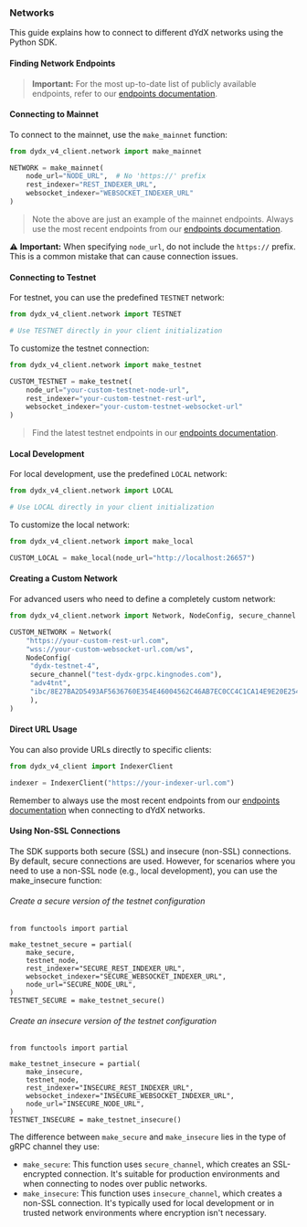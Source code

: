 ### Networks

This guide explains how to connect to different dYdX networks using the Python SDK.

#### Finding Network Endpoints

> **Important:** For the most up-to-date list of publicly available endpoints, refer to our [endpoints documentation](https://docs.dydx.xyz/interaction/endpoints#endpoints).

#### Connecting to Mainnet

To connect to the mainnet, use the `make_mainnet` function:

```python
from dydx_v4_client.network import make_mainnet

NETWORK = make_mainnet(
    node_url="NODE_URL",  # No 'https://' prefix
    rest_indexer="REST_INDEXER_URL",
    websocket_indexer="WEBSOCKET_INDEXER_URL"
)
```

> Note the above are just an example of the mainnet endpoints. Always use the most recent endpoints from our [endpoints documentation](https://docs.dydx.xyz/interaction/endpoints#mainnet).

⚠️ **Important:** When specifying `node_url`, do not include the `https://` prefix. This is a common mistake that can cause connection issues.

#### Connecting to Testnet

For testnet, you can use the predefined `TESTNET` network:

```python
from dydx_v4_client.network import TESTNET

# Use TESTNET directly in your client initialization
```

To customize the testnet connection:

```python
from dydx_v4_client.network import make_testnet

CUSTOM_TESTNET = make_testnet(
    node_url="your-custom-testnet-node-url",
    rest_indexer="your-custom-testnet-rest-url",
    websocket_indexer="your-custom-testnet-websocket-url"
)
```

> Find the latest testnet endpoints in our [endpoints documentation](https://docs.dydx.xyz/interaction/endpoints#testnet).

#### Local Development

For local development, use the predefined `LOCAL` network:

```python
from dydx_v4_client.network import LOCAL

# Use LOCAL directly in your client initialization
```

To customize the local network:

```python
from dydx_v4_client.network import make_local

CUSTOM_LOCAL = make_local(node_url="http://localhost:26657")
```

#### Creating a Custom Network

For advanced users who need to define a completely custom network:

```python
from dydx_v4_client.network import Network, NodeConfig, secure_channel

CUSTOM_NETWORK = Network(
    "https://your-custom-rest-url.com",
    "wss://your-custom-websocket-url.com/ws",
    NodeConfig(
     "dydx-testnet-4",
     secure_channel("test-dydx-grpc.kingnodes.com"),
     "adv4tnt",
     "ibc/8E27BA2D5493AF5636760E354E46004562C46AB7EC0CC4C1CA14E9E20E2545B5",
     ),
)
```

#### Direct URL Usage

You can also provide URLs directly to specific clients:

```python
from dydx_v4_client import IndexerClient

indexer = IndexerClient("https://your-indexer-url.com")
```

Remember to always use the most recent endpoints from our [endpoints documentation](https://docs.dydx.xyz/interaction/endpoints#indexer) when connecting to dYdX networks.

#### Using Non-SSL Connections
The SDK supports both secure (SSL) and insecure (non-SSL) connections. By default, secure connections are used. However, for scenarios where you need to use a non-SSL node (e.g., local development), you can use the make_insecure function:

###### Create a secure version of the testnet configuration
```
from functools import partial

make_testnet_secure = partial(
    make_secure,
    testnet_node,
    rest_indexer="SECURE_REST_INDEXER_URL",
    websocket_indexer="SECURE_WEBSOCKET_INDEXER_URL",
    node_url="SECURE_NODE_URL",
)
TESTNET_SECURE = make_testnet_secure()
```

###### Create an insecure version of the testnet configuration
```
from functools import partial

make_testnet_insecure = partial(
    make_insecure,
    testnet_node,
    rest_indexer="INSECURE_REST_INDEXER_URL",
    websocket_indexer="INSECURE_WEBSOCKET_INDEXER_URL",
    node_url="INSECURE_NODE_URL",
)
TESTNET_INSECURE = make_testnet_insecure()
```
The difference between `make_secure` and `make_insecure` lies in the type of gRPC channel they use:

- `make_secure`: This function uses `secure_channel`, which creates an SSL-encrypted connection. It's suitable for production environments and when connecting to nodes over public networks.
- `make_insecure`: This function uses `insecure_channel`, which creates a non-SSL connection. It's typically used for local development or in trusted network environments where encryption isn't necessary.
